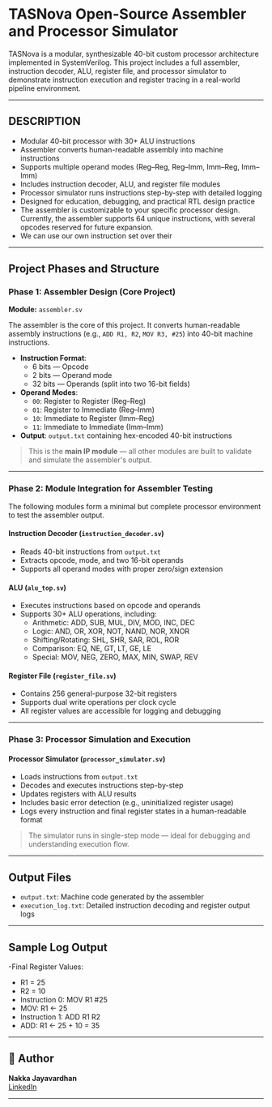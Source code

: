 # TASNova Open-Source Assembler and Processor Simulator

TASNova is a modular, synthesizable 40-bit custom processor architecture implemented in SystemVerilog. This project includes a full assembler, instruction decoder, ALU, register file, and processor simulator to demonstrate instruction execution and register tracing in a real-world pipeline environment.

---

## DESCRIPTION

- Modular 40-bit processor with 30+ ALU instructions  
- Assembler converts human-readable assembly into machine instructions  
- Supports multiple operand modes (Reg–Reg, Reg–Imm, Imm–Reg, Imm–Imm)  
- Includes instruction decoder, ALU, and register file modules  
- Processor simulator runs instructions step-by-step with detailed logging  
- Designed for education, debugging, and practical RTL design practice
- The assembler is customizable to your specific processor design. Currently, the assembler supports 64 unique instructions, with several opcodes reserved for future expansion.
- We can use our own instruction set over their

---

## Project Phases and Structure

### Phase 1: Assembler Design (Core Project)  
**Module:** `assembler.sv`  

The assembler is the core of this project. It converts human-readable assembly instructions (e.g., `ADD R1, R2`, `MOV R3, #25`) into 40-bit machine instructions.

- **Instruction Format**:
  - 6 bits — Opcode  
  - 2 bits — Operand mode  
  - 32 bits — Operands (split into two 16-bit fields)  
- **Operand Modes**:
  - `00`: Register to Register (Reg–Reg)  
  - `01`: Register to Immediate (Reg–Imm)  
  - `10`: Immediate to Register (Imm–Reg)  
  - `11`: Immediate to Immediate (Imm–Imm)  
- **Output**: `output.txt` containing hex-encoded 40-bit instructions  

> This is the **main IP module** — all other modules are built to validate and simulate the assembler's output.

---

### Phase 2: Module Integration for Assembler Testing  

The following modules form a minimal but complete processor environment to test the assembler output.

#### Instruction Decoder (`instruction_decoder.sv`)  
- Reads 40-bit instructions from `output.txt`  
- Extracts opcode, mode, and two 16-bit operands  
- Supports all operand modes with proper zero/sign extension  

#### ALU (`alu_top.sv`)  
- Executes instructions based on opcode and operands  
- Supports 30+ ALU operations, including:  
  - Arithmetic: ADD, SUB, MUL, DIV, MOD, INC, DEC  
  - Logic: AND, OR, XOR, NOT, NAND, NOR, XNOR  
  - Shifting/Rotating: SHL, SHR, SAR, ROL, ROR  
  - Comparison: EQ, NE, GT, LT, GE, LE  
  - Special: MOV, NEG, ZERO, MAX, MIN, SWAP, REV  

#### Register File (`register_file.sv`)  
- Contains 256 general-purpose 32-bit registers  
- Supports dual write operations per clock cycle  
- All register values are accessible for logging and debugging  

---

### Phase 3: Processor Simulation and Execution  

#### Processor Simulator (`processor_simulator.sv`)  
- Loads instructions from `output.txt`  
- Decodes and executes instructions step-by-step  
- Updates registers with ALU results  
- Includes basic error detection (e.g., uninitialized register usage)  
- Logs every instruction and final register states in a human-readable format  

> The simulator runs in single-step mode — ideal for debugging and understanding execution flow.

---

## Output Files  

- `output.txt`: Machine code generated by the assembler  
- `execution_log.txt`: Detailed instruction decoding and register output logs  

---

## Sample Log Output  

-Final Register Values:
- R1 = 25
- R2 = 10
- Instruction 0: MOV R1 #25
- MOV: R1 <- 25
- Instruction 1: ADD R1 R2
- ADD: R1 <- 25 + 10 = 35

---

  ## 👤 Author

**Nakka Jayavardhan**  
[LinkedIn](https://linkedin.com/in/nakkajayavardhan) 

---

